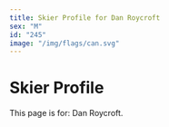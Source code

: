 ```yaml
---
title: Skier Profile for Dan Roycroft
sex: "M"
id: "245"
image: "/img/flags/can.svg" 
---
```


# Skier Profile

This page is for: Dan Roycroft.
    